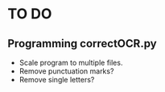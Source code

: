 # TO DO

## Programming correctOCR.py
- Scale program to multiple files.
- Remove punctuation marks?
- Remove single letters?
